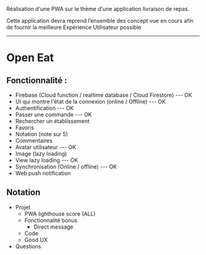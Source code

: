 Réalisation d'une PWA sur le thème d'une application livraison de repas.

Cette application devra reprend l’ensemble des concept vue en cours afin de fournir la meilleure Expérience Utilisateur possible

---

# Open Eat

## Fonctionnalité :

- Firebase (Cloud function / realtime database / Cloud Firestore) --- OK
- UI qui montre l'état de la connexion (online / Offline) --- OK
- Authentification --- OK
- Passer une commande --- OK
- Rechercher un établissement
- Favoris
- Notation (note sur 5)
- Commentaires
- Avatar utilisateur --- OK
- Image (lazy loading)
- View lazy loading --- OK
- Synchronisation (Online / offline) --- OK
- Web push notification

## Notation

- Projet
  - PWA lighthouse score (ALL)
  - Fonctionnalité bonus
    - Direct message
  - Code
  - Good UX
- Questions
